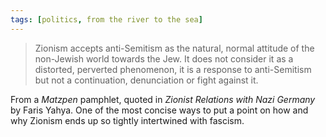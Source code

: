```yaml
---
tags: [politics, from the river to the sea] 
---
```


> Zionism accepts anti-Semitism as the natural, normal attitude of the non-Jewish world towards the Jew. It does not consider it as a distorted, perverted phenomenon, it is a response to anti-Semitism but not a continuation, denunciation or fight against it. 

From a _Matzpen_ pamphlet, quoted in _Zionist Relations with Nazi Germany_ by Faris Yahya. One of the most concise ways to put a point on how and why Zionism ends up so tightly intertwined with fascism.
